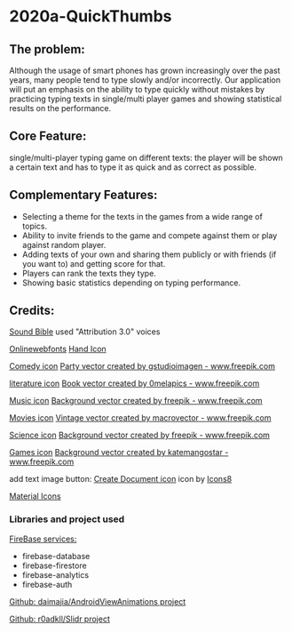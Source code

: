 # 2020a-QuickThumbs

## The problem:
Although the usage of smart phones has grown increasingly over the past years, many people tend to type slowly and/or incorrectly.
Our application will put an emphasis on the ability to type quickly without mistakes by practicing typing texts in single/multi player games and showing statistical results on the performance.

## Core Feature:
single/multi-player typing game on different texts: the player will be shown a certain text and has to type it as quick and as correct as possible.

## Complementary Features:
- Selecting a theme for the texts in the games from a wide range of topics.
- Ability to invite friends to the game and compete against them or play against random player.
- Adding texts of your own and sharing them publicly or with friends (if you want to) and getting score for that.
- Players can rank the texts they type.
- Showing basic statistics depending on typing performance.

## Credits:

[Sound Bible](http://soundbible.com/tags-meow.html)
used "Attribution 3.0" voices

[Onlinewebfonts](http://www.onlinewebfonts.com/icon)
[Hand Icon](https://www.onlinewebfonts.com/icon/333394)

[Comedy icon](https://www.freepik.com/free-vector/april-fools-day-toy-jester_5672594.htm#page=1&query=comedy&position=3)
<a href="https://www.freepik.com/free-photos-vectors/party">Party vector created by gstudioimagen - www.freepik.com</a>

[literature icon](https://www.freepik.com/free-vector/hand-drawn-books_997694.htm#page=1&query=literature&position=24)
<a href="https://www.freepik.com/free-photos-vectors/book">Book vector created by 0melapics - www.freepik.com</a>

[Music icon](https://www.freepik.com/free-vector/abstract-watercolor-background_1355098.htm#page=1&query=music&position=28
)
<a href="https://www.freepik.com/free-photos-vectors/background">Background vector created by freepik - www.freepik.com</a>

[Movies icon](https://www.freepik.com/free-vector/cinema-realistic_6372376.htm#page=1&query=movies&position=10)
<a href="https://www.freepik.com/free-photos-vectors/vintage">Vintage vector created by macrovector - www.freepik.com</a>

[Science icon](https://www.freepik.com/free-vector/science-elements-with-test-tubes-molecules_713905.htm#page=1&query=science&position=0)
<a href="https://www.freepik.com/free-photos-vectors/background">Background vector created by freepik - www.freepik.com</a>

[Games icon](https://www.freepik.com/free-vector/console-with-games-lettering-neon-sign-brick-background_2438131.htm#page=1&query=games&position=4)
<a href="https://www.freepik.com/free-photos-vectors/background">Background vector created by katemangostar - www.freepik.com</a>

add text image button: <a target="_blank" href="https://icons8.com/icons/set/add-rule">Create Document icon</a> icon by <a target="_blank" href="https://icons8.com">Icons8</a>

[Material Icons](https://material.io/resources/icons/?search=lock&style=baseline)

### Libraries and project used
[FireBase services:](https://firebase.google.com/terms)

* firebase-database
* firebase-firestore
* firebase-analytics
* firebase-auth

[Github: daimajia/AndroidViewAnimations project](https://github.com/daimajia/AndroidViewAnimations)

[Github: r0adkll/Slidr project](https://github.com/r0adkll/Slidr)





